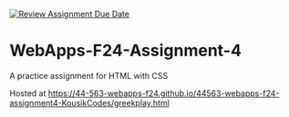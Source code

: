 [![Review Assignment Due Date](https://classroom.github.com/assets/deadline-readme-button-22041afd0340ce965d47ae6ef1cefeee28c7c493a6346c4f15d667ab976d596c.svg)](https://classroom.github.com/a/YNXypkor)
# WebApps-F24-Assignment-4
A practice assignment for HTML with CSS

Hosted at <https://44-563-webapps-f24.github.io/44563-webapps-f24-assignment4-KousikCodes/greekplay.html>
